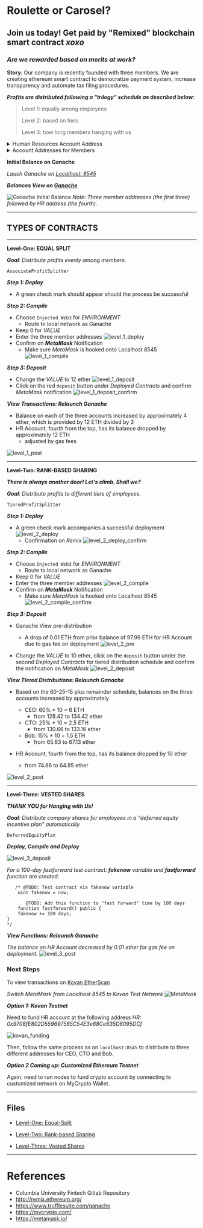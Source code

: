 # **Roulette or Carosel?**
## Join us today! Get paid by **"Remixed"** blockchain smart contract _xoxo_
### _**Are we rewarded based on merits at work?**_

**Story**: Our company is recently founded with three members. We are creating ethereum smart contract to democratize payment system, increase transparency and automate tax filing procedures. 

_**Profits are distributed following a "trilogy" schedule as described below:**_

> Level 1: equally among employees
> 
> Level 2: based on tiers 
> 
> Level 3: how long members hanging with us 

<details><summary>
Human Resources Account Address
</summary>

HR: 0x8EaaBB9Fc753df2C50F0b01E99b4e0F1f2d970A6
</details>

<details><summary>
Account Addresses for Members
</summary>

```
CEO: 0x0616d31438078849D3bf66591855B3D3239a9E5c

CTO: 0x5DBaBe19DD1fedba1B20047059DCd755D8221BF7

Bob: 0x3e9D41Ec700b98C773f2599052a3590931bEa98c
```

</details>

**Initial Balance on Ganache**

_Lauch Ganache on [Localhost: 8545](HTTP://127.0.0.1:8545)_

_**Balances View on [Ganache](https://www.trufflesuite.com/ganache)**_

![Ganache Initial Balance](Contracts/Images/ganache_0.png)
_Note: Three member addresses (the first three) followed by HR address (the fourth)._


---
## **TYPES OF CONTRACTS**

---
**Level-One: EQUAL SPLIT**

_**Goal**: Distribute profits evenly among members._

```
AssociateProfitSplitter
```

_**Step 1: Deploy**_
* A green check mark should appear should the process be successful

_**Step 2: Compile**_
* Choose `Injected Web3` for _ENVIRONMENT_
  * Route to local network as Ganache
* Keep 0 for _VALUE_ 
* Enter the three member addresses
![level_1_deploy](Contracts/Images/level_1_deploy.png)
* Confirm on _**MetaMask**_ Notification
  * Make sure _MetaMask_ is hooked onto Localhost 8545
![level_1_compile](Contracts/Images/level_1_compile.png)

_**Step 3: Deposit**_

* Change the _VALUE_ to 12 ether
![level_1_deposit](Contracts/Images/level_1_deposit_12eth.png)
* Click on the red `deposit` button under _Deployed Contracts_ and confirm _MetaMask_ notification
![level_1_deposit_confirm](Contracts/Images/level_1_deposit_12eth_confirm.png)

_**View Transactions: Relaunch Ganache**_
  * Balance on each of the three accounts increased by approximately 4 ether, which is provided by 12 ETH divided by 3 
  * HR Account, fourth from the top, has its balance dropped by approximately 12 ETH 
      * adjusted by gas fees

![level_1_post](Contracts/Images/level_1_12eth_post.png)


---
**Level-Two: RANK-BASED SHARING**

_**There is always another door! Let's climb. Shall we?**_

_**Goal**: Distribute profits to different tiers of employees._

```
TieredProfitSplitter
```

_**Step 1: Deploy**_
* A green check mark accompanies a successful deployment
![level_2_deploy](Contracts/Images/level_2_deploy.png)
  * Confirmation on _Remix_
![level_2_deploy_confirm](Contracts/Images/level_2_deploy_confirm.png)

_**Step 2: Compile**_
* Choose `Injected Web3` for _ENVIRONMENT_
  * Route to local network as Ganache
* Keep 0 for _VALUE_ 
* Enter the three member addresses
![level_2_compile](Contracts/Images/level_2_compile.png)
* Confirm on _**MetaMask**_ Notification
  * Make sure _MetaMask_ is hooked onto Localhost 8545
![level_2_compile_confirm](Contracts/Images/level_2_compile_confirm.png)


_**Step 3: Deposit**_

* Ganache View pre-distribution
  * A drop of 0.01 ETH from prior balance of 97.99 ETH for HR Account due to gas fee on deployment
![level_2_pre](Contracts/Images/level_2_pre_10eth.png)

* Change the _VALUE_ to 10 ether, click on the `deposit` button under the second _Deployed Contracts_ for tiered distribution schedule and confirm the notification on _MetaMask_ 
![level_2_deposit](Contracts/Images/level_2_deposit_10eth.png)

_**View Tiered Distributions: Relaunch Ganache**_
  * Based on the 60-25-15 plus remainder schedule, balances on the three accounts increased by approximately 
    * CEO: 60% * 10 = 6 ETH
      * from 128.42 to 134.42 ether
    * CTO: 25% * 10 = 2.5 ETH
      * from 130.66 to 133.16 ether
    * Bob: 15% * 10 = 1.5 ETH
      * from 65.63 to 67.13 ether

  * HR Account, fourth from the top, has its balance dropped by 10 ether
    * from 74.86 to 64.85 ether

![level_2_post](Contracts/Images/level_2_post_10eth.png)



---

**Level-Three: VESTED SHARES** 

_**THANK YOU for Hanging with Us!**_

_**Goal**: Distribute company shares for employees in a "deferred equity incentive plan" automatically._
```
DeferredEquityPlan
```
_**Deploy, Compile and Deploy**_

![level_3_deposit](Contracts/Images/level_3_functions.png)

_For a 100-day fastforward test contract: **fakenow** variable and **fastforward** function are created._

```solidity
   /* @TODO: Test contract via fakenow variable
    uint fakenow = now;
    
       @TODO: Add this function to "fast forward" time by 100 days
    function fastforward() public {
    fakenow += 100 days;
}
*/
```
_**View Functions: Relaunch Ganache**_

_The balance on HR Account decreased by 0.01 ether for gas fee on deployment._
![level_3_post](Contracts/Images/level_3_post.png)

### **Next Steps**

To view transactions on 
[Kovan EtherScan](https://etherscan.io/)

_Switch _MetaMask_ from Localhost 8545 to Kovan Test Network_
![MetaMask](Contracts/Images/localhost_8545.png)

_**Option 1: Kovan Testnet**_

Need to fund HR account at the following address
_HR: 0x9708fE802D559697585C54E3e68Ce635D6095DCf_

![kovan_funding](Contracts/Images/kovan_funding.png)

Then, follow the same process as on `localhost:8545` to distribute to three different addresses for CEO, CTO and Bob.

_**Option 2 Coming up: Customized Ethereum Testnet**_

Again, need to run nodes to fund crypto account by connecting to customized network on MyCrypto Wallet. 

---

## Files

* [Level-One: Equal-Split](Contracts/Code/AssociateProfitSplitter.sol) 

* [Level-Two: Rank-based Sharing](Contracts/Code/TieredProfitSplitter.sol) 

* [Level-Three: Vested Shares](Contracts/Code/DeferredEquityPlan.sol) 

---
# References
* Columbia University Fintech Gitlab Repository
* http://remix.ethereum.org/
* https://www.trufflesuite.com/ganache
* https://mycrypto.com/
* https://metamask.io/


